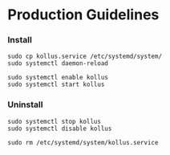 Production Guidelines
========

### Install
```shell
sudo cp kollus.service /etc/systemd/system/
sudo systemctl daemon-reload

sudo systemctl enable kollus
sudo systemctl start kollus
```

### Uninstall
```shell
sudo systemctl stop kollus
sudo systemctl disable kollus

sudo rm /etc/systemd/system/kollus.service
```
